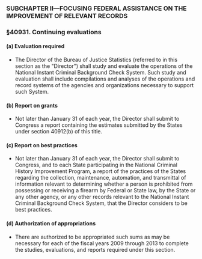 ### SUBCHAPTER II—FOCUSING FEDERAL ASSISTANCE ON THE IMPROVEMENT OF RELEVANT RECORDS

### §40931. Continuing evaluations
#### (a) Evaluation required
* The Director of the Bureau of Justice Statistics (referred to in this section as the "Director") shall study and evaluate the operations of the National Instant Criminal Background Check System. Such study and evaluation shall include compilations and analyses of the operations and record systems of the agencies and organizations necessary to support such System.

#### (b) Report on grants
* Not later than January 31 of each year, the Director shall submit to Congress a report containing the estimates submitted by the States under section 40912(b) of this title.

#### (c) Report on best practices
* Not later than January 31 of each year, the Director shall submit to Congress, and to each State participating in the National Criminal History Improvement Program, a report of the practices of the States regarding the collection, maintenance, automation, and transmittal of information relevant to determining whether a person is prohibited from possessing or receiving a firearm by Federal or State law, by the State or any other agency, or any other records relevant to the National Instant Criminal Background Check System, that the Director considers to be best practices.

#### (d) Authorization of appropriations
* There are authorized to be appropriated such sums as may be necessary for each of the fiscal years 2009 through 2013 to complete the studies, evaluations, and reports required under this section.